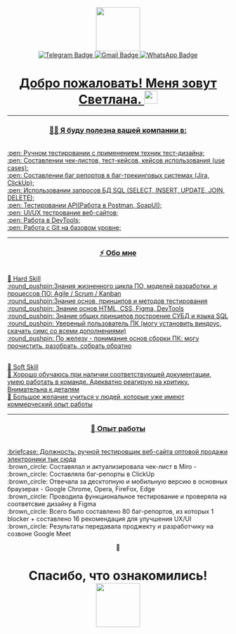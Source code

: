 <div id="header" align="center"> <img src="https://media.giphy.com/media/smGCEo5zsAXtK4bqAT/giphy.gif" width="100"/>
<div id="badges" align="center">
   <a href="https://t.me/whoa_1ana">
  <img src="https://img.shields.io/badge/Telegram-blue?style=for-the-badge&logo=Telegram&logoColor=white" alt="Telegram Badge"/>  
       <a href="mailto:kurgulovas@gmail.com"">
  <img src="https://img.shields.io/badge/Gmail-red?style=for-the-badge&logo=Gmail&logoColor=white" alt="Gmail Badge"/> 
            <a href="https://wa.me/89232559021?">
  <img src="https://img.shields.io/badge/whatsapp-green?style=for-the-badge&logo=whatsapp&logoColor=white" alt="WhatsApp Badge"/> 
</div>
      <div>
   <a href="https://komarev.com/ghpvc/?username=kurgulana">
     <img src="https://komarev.com/ghpvc/?username=kurgulana"&style=flat-square&color=blue" alt=""/>
</div>
      
<h1>
 Добро пожаловать! Меня зовут Светлана. 
  <img src="https://media.giphy.com/media/hvRJCLFzcasrR4ia7z/giphy.gif" width="30px"/>
</h1>

---

### :woman_technologist:  Я буду полезна вашей компании в:
<div align="left">
<br>:pen: Ручном тестировании с применением техник тест-дизайна;
<br>:pen: Cоставлении чек-листов, тест-кейсов, кейсов использования (use cases);
<br>:pen: Составлении баг репортов в баг-трекинговых системах (Jira, ClickUp);
<br>:pen:  Использовании запросов БД SQL (SELECT, INSERT, UPDATE, JOIN, DELETE);
<br>:pen:  Тестировании API(Работа в Postman, SoapUI);
<br>:pen:  UI/UX тестрование веб-сайтов;
<br>:pen:  Работа в DevTools;
<br>:pen: Работа с Git на базовом уровне;
</div>

---

###  ⚡ Обо мне
<div align="left">
<br>🔭 Hard Skill
<br> :round_pushpin:Знания жизненного цикла ПО, моделей разработки, и процессов ПО: Agile / Scrum / Kanban
<br> :round_pushpin:Знание основ, принципов и методов тестирования
<br> :round_pushpin:  Знание основ HTML, CSS, Figma, DevTools
<br> :round_pushpin: Знание общих принципов построение СУБД и языка SQL
<br> :round_pushpin: Увереный пользователь ПК (могу установить виндоус, скачать симс со всеми дополнениями)
<br> :round_pushpin: По железу - понимание основ сборки ПК: могу прочистить, разобрать, собрать обратно  

<br>🌱 Soft Skill
<br> :round_pushpin: Хорошо обучаюсь при наличии соответствующей документации, умею работать в команде. Адекватно реагирую на критику. Внимательна к деталям
<br> :round_pushpin: Большое желание учиться у людей, которые уже имеют коммерческий опыт работы
</div>

---

 ### 🤔 Опыт работы
 <div align="left">
<br> :briefcase: Должность: ручной тестировщик веб-сайта оптовой продажи электроники <a href="https://str-mobile.ru/"> тык сюда </a>
<br>	:brown_circle: Составялал и актуализировала чек-лист в Miro -
<br> 	:brown_circle: Составляла баг-репорты в ClickUp
<br> 	:brown_circle: Отвечала за десктопную и мобильную версию в основных браузерах - Google Chrome, Opera, FireFox, Edge
<br> 	:brown_circle: Проводила функциональное тестирование и проверяла на соответсвие дизайну в Figma
<br> 	:brown_circle: Всего было составлено 80 баг-репортов, из которых 1 blocker + составлено 16 рекомендация для улучшения UX/UI
<br> 	:brown_circle: Результаты передавала проджекту и разработчику на созвоне Google Meet
</div>

💬
<h1>
Спасибо, что ознакомились! 
  <img src="https://media.giphy.com/media/v1.Y2lkPTc5MGI3NjExdnJ6MTB3dmdwN2EzbHlnejQxOGx5aWxtN3ZoNnhxdmJ5cXVldThpaiZlcD12MV9pbnRlcm5hbF9naWZfYnlfaWQmY3Q9Zw/KEf7gXqvQ8B3SWnUid/giphy.gif)https://media.giphy.com/media/v1.Y2lkPTc5MGI3NjExdnJ6MTB3dmdwN2EzbHlnejQxOGx5aWxtN3ZoNnhxdmJ5cXVldThpaiZlcD12MV9pbnRlcm5hbF9naWZfYnlfaWQmY3Q9Zw/KEf7gXqvQ8B3SWnUid/giphy.gif" width="100px"/>
</h1>

